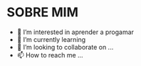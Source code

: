 # SOBRE MIM

- 👀 I’m interested in aprender a  progamar 
- 🌱 I’m currently learning 
- 💞️ I’m looking to collaborate on ...
- 📫 How to reach me ...

<!---
murilloraul/murilloraul is a ✨ special ✨ repository because its `README.md` (this file) appears on your GitHub profile.
You can click the Preview link to take a look at your changes.
--->
